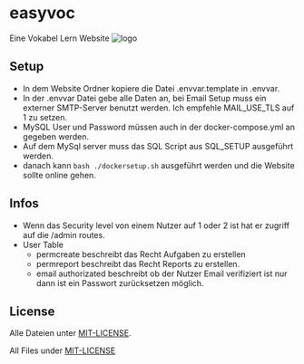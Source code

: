 # easyvoc
Eine Vokabel Lern Website
![logo](https://raw.githubusercontent.com/NeonCrafter13/easyvoc_privat/master/Website/favicon.ico?token=AO4RLGP27IDAUAY7Z6IWDYC75SQSY)


## Setup
- In dem Website Ordner kopiere die Datei .envvar.template in .envvar.
- In der .envvar Datei gebe alle Daten an, bei Email Setup muss ein externer SMTP-Server benutzt werden. Ich empfehle MAIL_USE_TLS auf 1 zu setzen.
- MySQL User und Password müssen auch in der docker-compose.yml an gegeben werden.
- Auf dem MySql server muss das SQL Script aus SQL_SETUP ausgeführt werden.
- danach kann `bash ./dockersetup.sh` ausgeführt werden und die Website sollte online gehen.

## Infos 
- Wenn das Security level von einem Nutzer auf 1 oder 2 ist hat er zugriff auf die /admin routes.
- User Table
    - permcreate beschreibt das Recht Aufgaben zu erstellen
    - permreport beschreibt das Recht Reports zu erstellen.
    - email authorizated beschreibt ob der Nutzer Email verifiziert ist nur dann ist ein Passwort zurücksetzen möglich.


## License
Alle Dateien unter [MIT-LICENSE](https://github.com/NeonCrafter13/easyvoc/blob/main/LICENSE).

All Files under [MIT-LICENSE](https://github.com/NeonCrafter13/easyvoc/blob/main/LICENSE)
